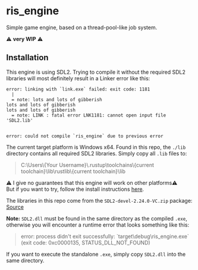 # ris_engine

Simple game engine, based on a thread-pool-like job system.

⚠️ **very WIP** ⚠️

## Installation

This engine is using SDL2. Trying to compile it without the required SDL2 libraries will most definitely result in a Linker error like this:

```
error: linking with `link.exe` failed: exit code: 1181
  |
  = note: lots and lots of gibberish
lots and lots of gibberish
lots and lots of gibberish
  = note: LINK : fatal error LNK1181: cannot open input file 'SDL2.lib'


error: could not compile `ris_engine` due to previous error
```


The current target platform is Windows x64. Found in this repo, the `./lib` directory contains all required SDL2 libraries. Simply copy all `.lib` files to:

> C:\\Users\\{Your Username}\\.rustup\\toolchains\\{current toolchain}\\lib\\rustlib\\{current toolchain}\\lib

⚠️ I give no guarantees that this engine will work on other platforms⚠️  
But if you want to try, follow the install instructions [here](https://github.com/Rust-SDL2/rust-sdl2#sdl20-development-libraries).

The libraries in this repo come from the `SDL2-devel-2.24.0-VC.zip` package: [Source](https://github.com/libsdl-org/SDL/releases/tag/release-2.24.0)

**Note:** `SDL2.dll` must be found in the same directory as the compiled `.exe`, otherwise you will encounter a runtime error that looks something like this:

> error: process didn't exit successfully: \`target\debug\ris_engine.exe\` (exit code: 0xc0000135, STATUS_DLL_NOT_FOUND)

If you want to execute the standalone `.exe`, simply copy `SDL2.dll` into the same directory.
